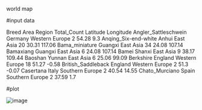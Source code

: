 world map

#input data

Breed	Area	Region	Total_Count	Latitude	Longitude
Angler_Sattleschwein	Germany	Western Europe	2	54.28	9.3
Anqing_Six-end-white	Anhui	East Asia	20	30.31	117.06
Bama_miniature	Guangxi	East Asia	34	24.08	107.14
Bamaxiang	Guangxi	East Asia	6	24.08	107.14
Bamei	Shanxi	East Asia	9	38.17	109.44
Baoshan	Yunnan	East Asia	6	25.06	99.09
Berkshire	England	Western Europe	18	51.27	-0.58
British_Saddleback	England	Western Europe	2	51.3	-0.07
Casertana	Italy	Southern Europe	2	40.54	14.55
Chato_Murciano	Spain	Southern Europe	2	37.59	1.7

#plot

![image](https://github.com/binzhengbin/YZWL/blob/main/plot/map_plot/pig_map.png)
